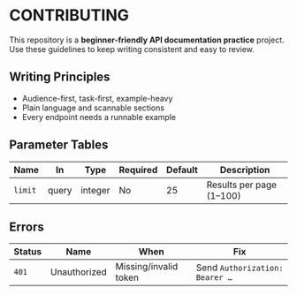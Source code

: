 # CONTRIBUTING

This repository is a **beginner-friendly API documentation practice** project.  
Use these guidelines to keep writing consistent and easy to review.

## Writing Principles

- Audience-first, task-first, example-heavy
- Plain language and scannable sections
- Every endpoint needs a runnable example

## Parameter Tables

| Name | In | Type | Required | Default | Description |
|---|---|---|---|---|---|
| `limit` | query | integer | No | 25 | Results per page (1–100) |

## Errors

| Status | Name | When | Fix |
|---|---|---|---|
| `401` | Unauthorized | Missing/invalid token | Send `Authorization: Bearer …` |
